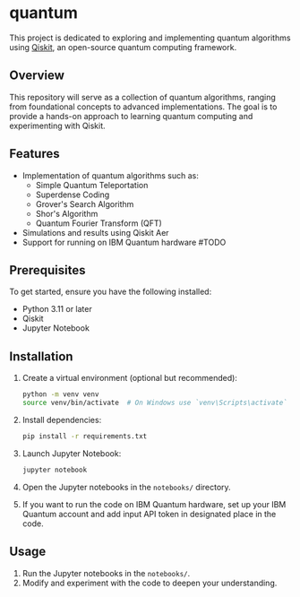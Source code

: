 # quantum

This project is dedicated to exploring and implementing quantum algorithms using [Qiskit](https://docs.quantum.ibm.com/guides), an open-source quantum computing framework.

## Overview

This repository will serve as a collection of quantum algorithms, ranging from foundational concepts to advanced implementations. The goal is to provide a hands-on approach to learning quantum computing and experimenting with Qiskit.

## Features

- Implementation of quantum algorithms such as:
  - Simple Quantum Teleportation
  - Superdense Coding
  - Grover's Search Algorithm
  - Shor's Algorithm
  - Quantum Fourier Transform (QFT)
- Simulations and results using Qiskit Aer
- Support for running on IBM Quantum hardware #TODO

## Prerequisites

To get started, ensure you have the following installed:

- Python 3.11 or later
- Qiskit
- Jupyter Notebook

## Installation

1. Create a virtual environment (optional but recommended):
   ```bash
   python -m venv venv
   source venv/bin/activate  # On Windows use `venv\Scripts\activate`
   ```

2. Install dependencies:
   ```bash
   pip install -r requirements.txt
   ```

3. Launch Jupyter Notebook:
   ```bash
   jupyter notebook
   ```
4. Open the Jupyter notebooks in the `notebooks/` directory.

5. If you want to run the code on IBM Quantum hardware, set up your IBM Quantum account and add input API token in designated place in the code.

## Usage

1. Run the Jupyter notebooks in the `notebooks/`.
2. Modify and experiment with the code to deepen your understanding.
